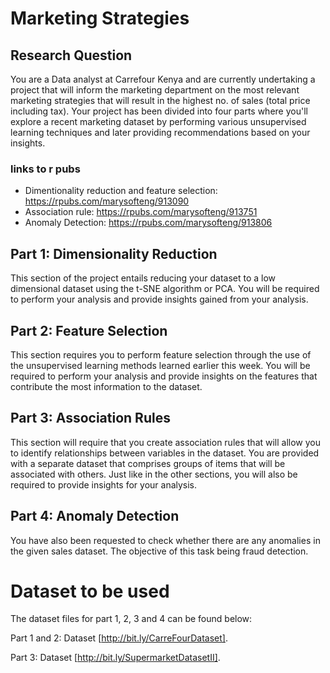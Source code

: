 # Marketing Strategies
## Research Question
You are a Data analyst at Carrefour Kenya and are currently undertaking a project that will inform the marketing department on the most relevant 
marketing strategies that will result in the highest no. of sales (total price including tax). Your project has been divided into four parts 
where you'll explore a recent marketing dataset by performing various unsupervised learning techniques and later providing recommendations based on your insights.

### links to r pubs
- Dimentionality reduction and feature selection: https://rpubs.com/marysofteng/913090
- Association rule: https://rpubs.com/marysofteng/913751
- Anomaly Detection: https://rpubs.com/marysofteng/913806
## Part 1: Dimensionality Reduction

This section of the project entails reducing your dataset to a low dimensional dataset using the t-SNE algorithm or PCA. You will be required to perform your analysis and provide insights gained from your analysis.

## Part 2: Feature Selection

This section requires you to perform feature selection through the use of the unsupervised learning methods learned earlier this week. You will be required to perform your analysis and provide insights on the features that contribute the most information to the dataset.

## Part 3: Association Rules

This section will require that you create association rules that will allow you to identify relationships between variables in the dataset. You are provided with a separate dataset that comprises groups of items that will be associated with others. Just like in the other sections, you will also be required to provide insights for your analysis.

## Part 4: Anomaly Detection

You have also been requested to check whether there are any anomalies in the given sales dataset. The objective of this task being fraud detection.

# Dataset to be used

The dataset files for part 1, 2, 3 and 4 can be found below:

Part 1 and 2: Dataset [http://bit.ly/CarreFourDataset].

Part 3: Dataset [http://bit.ly/SupermarketDatasetII].



